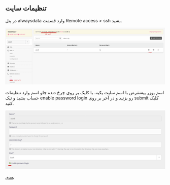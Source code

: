 ﻿## تنظیمات سایت
در پنل alwaysdata وارد قسمت Remote access > ssh بشید.

<div align=center>
<img width="1200" src="./pics/5.png"/>
</div>

اسم یوزر پیشفرض با اسم سایت یکیه. با کلیک بر روی چرخ دنده جلو اسم وارد تنظیمات حساب بشید و تیک enable password login رو بزنید و در آخر بر روی submit کلیک کنید.

<div align=center>
<img width="1000" src="./pics/6.png"/>
</div>

[بعدی](ssh)
